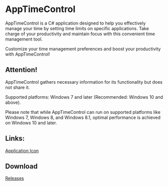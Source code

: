 ﻿# AppTimeControl

AppTimeControl is a C# application designed to help you effectively manage your time by setting time limits on specific applications. Take charge of your productivity and maintain focus with this convenient time management tool.

Customize your time management preferences and boost your productivity with AppTimeControl!

## Attention!

AppTimeControl gathers necessary information for its functionality but does not share it.  

Supported platforms: Windows 7 and later (Recommended: Windows 10 and above).

Please note that while AppTimeControl can run on supported platforms like Windows 7, Windows 8, and Windows 8.1, optimal performance is achieved on Windows 10 and later.

## Links:
[Application Icon](https://www.iconfinder.com/iconsets/circle-icons-1)

## Download

[Releases](https://github.com/insotheo/AppTimeControl/releases)<br>
